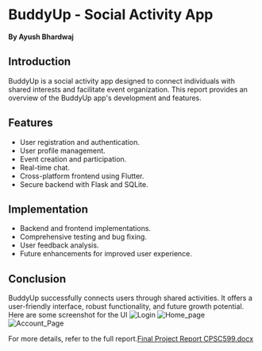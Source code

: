 # BuddyUp - Social Activity App

**By Ayush Bhardwaj**

## Introduction

BuddyUp is a social activity app designed to connect individuals with shared interests and facilitate event organization. This report provides an overview of the BuddyUp app's development and features.

## Features

- User registration and authentication.
- User profile management.
- Event creation and participation.
- Real-time chat.
- Cross-platform frontend using Flutter.
- Secure backend with Flask and SQLite.

## Implementation

- Backend and frontend implementations.
- Comprehensive testing and bug fixing.
- User feedback analysis.
- Future enhancements for improved user experience.

## Conclusion

BuddyUp successfully connects users through shared activities. It offers a user-friendly interface, robust functionality, and future growth potential.
Here are some screenshot for the UI
![Login](https://github.com/Ayush-corp/BuddyUp/assets/100165141/1faa2895-26ea-46d3-9382-a2ae2cf805f0)
![Home_page](https://github.com/Ayush-corp/BuddyUp/assets/100165141/d31ec224-3a21-485e-a282-72858ab90a71)
![Account_Page](https://github.com/Ayush-corp/BuddyUp/assets/100165141/3a338e5c-2761-4420-89db-ef1f39bc707c)



For more details, refer to the full report.[Final Project Report CPSC599.docx](https://github.com/Ayush-corp/BuddyUp/files/12709534/Final.Project.Report.CPSC599.docx)
